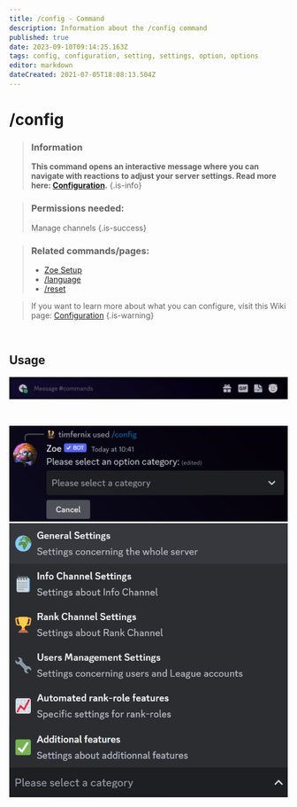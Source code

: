 ```yaml
---
title: /config - Command
description: Information about the /config command
published: true
date: 2023-09-10T09:14:25.163Z
tags: config, configuration, setting, settings, option, options
editor: markdown
dateCreated: 2021-07-05T18:08:13.504Z
---
```


# /config

>### Information
>**This command opens an interactive message where you can navigate with reactions to adjust your server settings. Read more here: [Configuration](/en/Zoe-Configuration/).**
>{.is-info}

>### Permissions needed:
>Manage channels
>{.is-success}

>### Related commands/pages:
>-   [Zoe Setup](/en/setup/)
>-   [/language](/en/commands/important/language/)
>-   [/reset](/en/commands/important/reset/)

>If you want to learn more about what you can configure, visit this Wiki page: [Configuration](/en/Zoe-Configuration/)
>{.is-warning}

<br>

## Usage

![en_config_command.gif](/en_/en_config_command.gif)

<br>


![en_config_1.png](/en_/en_config_1.png)
![configuration_choices.png](/configuration_choices.png)
